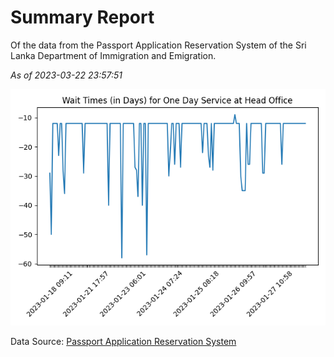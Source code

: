 # Summary Report

Of the data from the Passport Application Reservation System of the Sri Lanka Department of Immigration and Emigration.

*As of 2023-03-22 23:57:51*

![Wait Time Chart](summary.wait_time_chart.png)

Data Source: [Passport Application Reservation System](https://eservices.immigration.gov.lk:8443/appointment/pages/reservationApplication.xhtml)